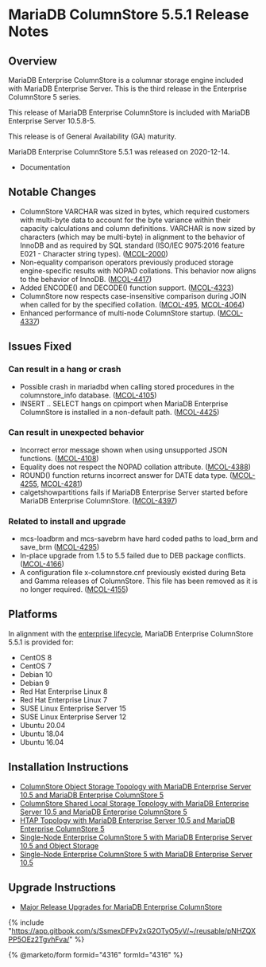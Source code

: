 # MariaDB ColumnStore 5.5.1 Release Notes

## Overview

MariaDB Enterprise ColumnStore is a columnar storage engine included with MariaDB Enterprise Server. This is the third release in the Enterprise ColumnStore 5 series.

This release of MariaDB Enterprise ColumnStore is included with MariaDB Enterprise Server 10.5.8-5.

This release is of General Availability (GA) maturity.

MariaDB Enterprise ColumnStore 5.5.1 was released on 2020-12-14.

* Documentation

## Notable Changes

* ColumnStore VARCHAR was sized in bytes, which required customers with multi-byte data to account for the byte variance within their capacity calculations and column definitions. VARCHAR is now sized by characters (which may be multi-byte) in alignment to the behavior of InnoDB and as required by SQL standard (ISO/IEC 9075:2016 feature E021 - Character string types). ([MCOL-2000](https://jira.mariadb.org/browse/MCOL-2000))
* Non-equality comparison operators previously produced storage engine-specific results with NOPAD collations. This behavior now aligns to the behavior of InnoDB. ([MCOL-4417](https://jira.mariadb.org/browse/MCOL-4417))
* Added ENCODE() and DECODE() function support. ([MCOL-4323](https://jira.mariadb.org/browse/MCOL-4323))
* ColumnStore now respects case-insensitive comparison during JOIN when called for by the specified collation. ([MCOL-495](https://jira.mariadb.org/browse/MCOL-495), [MCOL-4064](https://jira.mariadb.org/browse/MCOL-4064))
* Enhanced performance of multi-node ColumnStore startup. ([MCOL-4337](https://jira.mariadb.org/browse/MCOL-4337))

## Issues Fixed

### Can result in a hang or crash

* Possible crash in mariadbd when calling stored procedures in the columnstore\_info database. ([MCOL-4105](https://jira.mariadb.org/browse/MCOL-4105))
* INSERT .. SELECT hangs on cpimport when MariaDB Enterprise ColumnStore is installed in a non-default path. ([MCOL-4425](https://jira.mariadb.org/browse/MCOL-4425))

### Can result in unexpected behavior

* Incorrect error message shown when using unsupported JSON functions. ([MCOL-4108](https://jira.mariadb.org/browse/MCOL-4108))
* Equality does not respect the NOPAD collation attribute. ([MCOL-4388](https://jira.mariadb.org/browse/MCOL-4388))
* ROUND() function returns incorrect answer for DATE data type. ([MCOL-4255](https://jira.mariadb.org/browse/MCOL-4255), [MCOL-4281](https://jira.mariadb.org/browse/MCOL-4281))
* calgetshowpartitions fails if MariaDB Enterprise Server started before MariaDB Enterprise ColumnStore. ([MCOL-4397](https://jira.mariadb.org/browse/MCOL-4397))

### Related to install and upgrade

* mcs-loadbrm and mcs-savebrm have hard coded paths to load\_brm and save\_brm ([MCOL-4295](https://jira.mariadb.org/browse/MCOL-4295))
* In-place upgrade from 1.5 to 5.5 failed due to DEB package conflicts. ([MCOL-4166](https://jira.mariadb.org/browse/MCOL-4166))
* A configuration file x-columnstore.cnf previously existed during Beta and Gamma releases of ColumnStore. This file has been removed as it is no longer required. ([MCOL-4155](https://jira.mariadb.org/browse/MCOL-4155))

## Platforms

In alignment with the [enterprise lifecycle](../../../enterprise-server/enterprise-server-lifecycle.md), MariaDB Enterprise ColumnStore 5.5.1 is provided for:

* CentOS 8
* CentOS 7
* Debian 10
* Debian 9
* Red Hat Enterprise Linux 8
* Red Hat Enterprise Linux 7
* SUSE Linux Enterprise Server 15
* SUSE Linux Enterprise Server 12
* Ubuntu 20.04
* Ubuntu 18.04
* Ubuntu 16.04

## Installation Instructions

* [ColumnStore Object Storage Topology with MariaDB Enterprise Server 10.5](https://app.gitbook.com/s/SsmexDFPv2xG2OTyO5yV/architecture/topologies/columnstore-object-storage)[ and MariaDB Enterprise ColumnStore 5](https://app.gitbook.com/s/SsmexDFPv2xG2OTyO5yV/architecture/topologies/columnstore-object-storage)
* [ColumnStore Shared Local Storage Topology with MariaDB Enterprise Server 10.5](https://app.gitbook.com/s/SsmexDFPv2xG2OTyO5yV/architecture/topologies/columnstore-shared-local-storage)[ and MariaDB Enterprise ColumnStore 5](https://app.gitbook.com/s/SsmexDFPv2xG2OTyO5yV/architecture/topologies/columnstore-shared-local-storage)
* [HTAP Topology with MariaDB Enterprise Server 10.5](https://app.gitbook.com/s/SsmexDFPv2xG2OTyO5yV/architecture/topologies/htap)[ and MariaDB Enterprise ColumnStore 5](https://app.gitbook.com/s/SsmexDFPv2xG2OTyO5yV/architecture/topologies/htap)
* [Single-Node Enterprise ColumnStore 5 with MariaDB Enterprise Server 10.5](https://app.gitbook.com/s/SsmexDFPv2xG2OTyO5yV/architecture/topologies/single-node-topologies/enterprise-server-with-columnstore-object-storage)[ and Object Storage](https://app.gitbook.com/s/SsmexDFPv2xG2OTyO5yV/architecture/topologies/single-node-topologies/enterprise-server-with-columnstore-object-storage)
* [Single-Node Enterprise ColumnStore 5 with MariaDB Enterprise Server 10.5](https://app.gitbook.com/s/SsmexDFPv2xG2OTyO5yV/architecture/topologies/single-node-topologies)

## Upgrade Instructions

* [Major Release Upgrades for MariaDB Enterprise ColumnStore](https://github.com/mariadb-corporation/docs-release-notes/blob/test/en/columnstore-release-notes/README.md)

{% include "https://app.gitbook.com/s/SsmexDFPv2xG2OTyO5yV/~/reusable/pNHZQXPP5OEz2TgvhFva/" %}

{% @marketo/form formid="4316" formId="4316" %}
